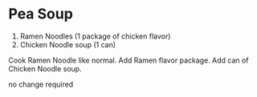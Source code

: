 # Pea Soup

1. Ramen Noodles (1 package of chicken flavor)
2. Chicken Noodle soup (1 can)

Cook Ramen Noodle like normal.
Add Ramen flavor package.
Add can of Chicken Noodle soup.

no change required
